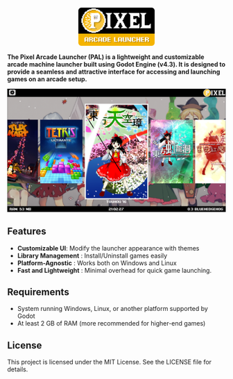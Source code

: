 <div style="width: 35%; margin: auto; text-align: center;">
  
  ![](.github/readme/logo.png)

</div>

**The Pixel Arcade Launcher (PAL) is a lightweight and customizable arcade machine launcher built using Godot Engine (v4.3). It is designed to provide a seamless and attractive interface for accessing and launching games on an arcade setup.**

![PAL Screenshot](.github/readme/screenshot.png)

## Features

- **Customizable UI**: Modify the launcher appearance with themes
- **Library Management** : Install/Uninstall games easily
- **Platform-Agnostic** : Works both on Windows and Linux
- **Fast and Lightweight** : Minimal overhead for quick game launching.

## Requirements

- System running Windows, Linux, or another platform supported by Godot
- At least 2 GB of RAM (more recommended for higher-end games)

## License

This project is licensed under the MIT License. See the LICENSE file for details.
